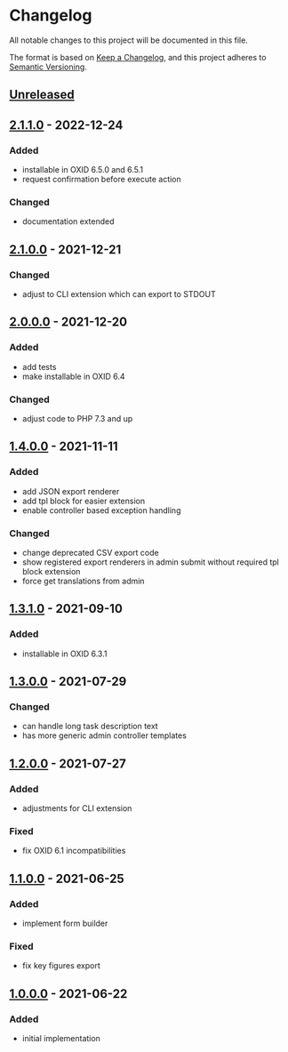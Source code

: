 # Changelog
All notable changes to this project will be documented in this file.

The format is based on [Keep a Changelog](https://keepachangelog.com/en/1.0.0/),
and this project adheres to [Semantic Versioning](https://semver.org/spec/v2.0.0.html).

## [Unreleased](https://git.d3data.de/D3Public/DataWizard/compare/2.1.1.0...rel_2.x)

## [2.1.1.0](https://git.d3data.de/D3Public/DataWizard/compare/2.1.0.0...2.1.1.0) - 2022-12-24
### Added
- installable in OXID 6.5.0 and 6.5.1
- request confirmation before execute action

### Changed
- documentation extended

## [2.1.0.0](https://git.d3data.de/D3Public/DataWizard/compare/2.0.0.0...2.1.0.0) - 2021-12-21
### Changed
- adjust to CLI extension which can export to STDOUT

## [2.0.0.0](https://git.d3data.de/D3Public/DataWizard/compare/1.4.0.0...2.0.0.0) - 2021-12-20
### Added
- add tests
- make installable in OXID 6.4

### Changed
- adjust code to PHP 7.3 and up

## [1.4.0.0](https://git.d3data.de/D3Public/DataWizard/compare/1.3.1.0...1.4.0.0) - 2021-11-11
### Added
- add JSON export renderer
- add tpl block for easier extension
- enable controller based exception handling

### Changed
- change deprecated CSV export code
- show registered export renderers in admin submit without required tpl block extension
- force get translations from admin

## [1.3.1.0](https://git.d3data.de/D3Public/DataWizard/compare/1.2.0.0...1.3.0.0) - 2021-09-10
### Added
- installable in OXID 6.3.1

## [1.3.0.0](https://git.d3data.de/D3Public/DataWizard/compare/1.2.0.0...1.3.0.0) - 2021-07-29
### Changed
- can handle long task description text
- has more generic admin controller templates

## [1.2.0.0](https://git.d3data.de/D3Public/DataWizard/compare/1.1.0.0...1.2.0.0) - 2021-07-27
### Added
- adjustments for CLI extension

### Fixed
- fix OXID 6.1 incompatibilities

## [1.1.0.0](https://git.d3data.de/D3Public/DataWizard/compare/1.0.0.0...1.1.0.0) - 2021-06-25
### Added
- implement form builder

### Fixed
- fix key figures export

## [1.0.0.0](https://git.d3data.de/D3Public/DataWizard/releases/tag/1.0.0.0) - 2021-06-22
### Added
- initial implementation